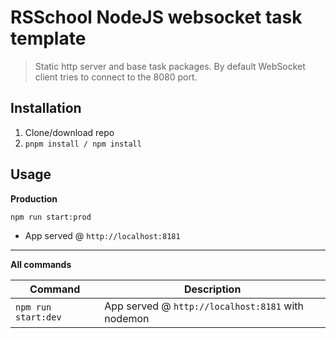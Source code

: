 # RSSchool NodeJS websocket task template
>
> Static http server and base task packages.
> By default WebSocket client tries to connect to the 8080 port.

## Installation

1. Clone/download repo
2. `pnpm install / npm install`

## Usage

**Production**

`npm run start:prod`

* App served @ `http://localhost:8181`

---

**All commands**

Command | Description
--- | ---
`npm run start:dev` | App served @ `http://localhost:8181` with nodemon
